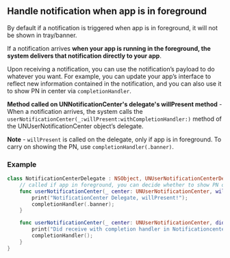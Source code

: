 

## Handle notification when app is in foreground

By default if a notification is triggered when app is in foreground, it will not be shown in tray/banner.

If a notification arrives **when your app is running in the foreground, the system delivers that notification directly to your app**. 

Upon receiving a notification, you can use the notification’s payload to do whatever you want. For example, you can update your app’s interface to reflect new information contained in the notification, and you can also use it to show PN in center via `completionHandler`.

**Method called on UNNotificationCenter's delegate's willPresent method** - When a notification arrives, the system calls the `userNotificationCenter(_:willPresent:withCompletionHandler:)` method of the UNUserNotificationCenter object’s delegate.

**Note** - `willPresent` is called on the delegate, only if app is in foreground. To carry on showing the PN, use `completionHandler(.banner)`.


### Example

```swift
class NotificationCenterDelegate : NSObject, UNUserNotificationCenterDelegate {
    // called if app in foreground, you can decide whether to show PN or not via completionHandler.
    func userNotificationCenter(_ center: UNUserNotificationCenter, willPresent notification: UNNotification, withCompletionHandler completionHandler: @escaping (UNNotificationPresentationOptions) -> Void) {
        print("NotificationCenter Delegate, willPresent!");
        completionHandler(.banner);
    }   

    func userNotificationCenter(_ center: UNUserNotificationCenter, didReceive response: UNNotificationResponse, withCompletionHandler completionHandler: @escaping () -> Void) {
        print("Did receive with completion handler in Notificationcenter delegate");
        completionHandler();
    }
}
```